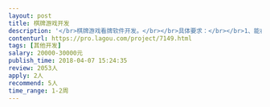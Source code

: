 ```yaml
---                
layout: post       
title: 棋牌游戏开发           
description: '</br>棋牌游戏看牌软件开发。</br></br>具体要求：</br></br>1、能在安卓端看见其他人的牌，透视效果；</br></br>备注: 有能力的可根据具体能力进行价格商议。</br>'     
contenturl: https://pro.lagou.com/project/7149.html      
tags: [其他开发]            
salary: 20000-30000元          
publish_time: 2018-04-07 15:24:35         
review: 2053人                   
apply: 2人                   
recommend: 5人                   
time_range: 1-2周              
---                 
```

